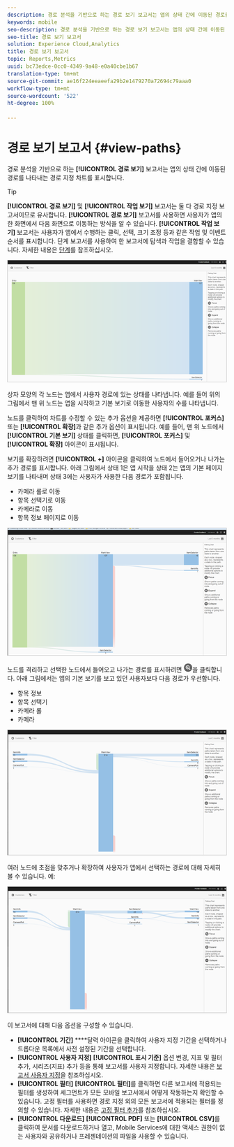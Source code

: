 ```yaml
---
description: 경로 분석을 기반으로 하는 경로 보기 보고서는 앱의 상태 간에 이동된 경로를 나타내는 경로 지정 차트를 표시합니다.
keywords: mobile
seo-description: 경로 분석을 기반으로 하는 경로 보기 보고서는 앱의 상태 간에 이동된 경로를 나타내는 경로 지정 차트를 표시합니다.
seo-title: 경로 보기 보고서
solution: Experience Cloud,Analytics
title: 경로 보기 보고서
topic: Reports,Metrics
uuid: bc73edce-0cc0-4349-9a48-e0a40cbe1b67
translation-type: tm+mt
source-git-commit: ae16f224eeaeefa29b2e1479270a72694c79aaa0
workflow-type: tm+mt
source-wordcount: '522'
ht-degree: 100%

---
```



# 경로 보기 보고서 {#view-paths}

경로 분석을 기반으로 하는 **[!UICONTROL 경로 보기]** 보고서는 앱의 상태 간에 이동된 경로를 나타내는 경로 지정 차트를 표시합니다.

>[!TIP]
>
>**[!UICONTROL 경로 보기]** 및 **[!UICONTROL 작업 보기]** 보고서는 둘 다 경로 지정 보고서이므로 유사합니다. **[!UICONTROL 경로 보기]** 보고서를 사용하면 사용자가 앱의 한 화면에서 다음 화면으로 이동하는 방식을 알 수 있습니다. **[!UICONTROL 작업 보기]** 보고서는 사용자가 앱에서 수행하는 클릭, 선택, 크기 조정 등과 같은 작업 및 이벤트 순서를 표시합니다. 단계 보고서를 사용하여 한 보고서에 탐색과 작업을 결합할 수 있습니다. 자세한 내용은 [단계](/help/using/usage/reports-funnel.md)를 참조하십시오.

![경로 보기](assets/view_paths.png)

상자 모양의 각 노드는 앱에서 사용자 경로에 있는 상태를 나타냅니다. 예를 들어 위의 그림에서 맨 위 노드는 앱을 시작하고 기본 보기로 이동한 사용자의 수를 나타냅니다.

노드를 클릭하여 차트를 수정할 수 있는 추가 옵션을 제공하면 **[!UICONTROL 포커스]** 또는 **[!UICONTROL 확장]**&#x200B;과 같은 추가 옵션이 표시됩니다. 예를 들어, 맨 위 노드에서 **[!UICONTROL 기본 보기]** 상태를 클릭하면, **[!UICONTROL 포커스]** 및 **[!UICONTROL 확장]** 아이콘이 표시됩니다.

보기를 확장하려면 **[!UICONTROL +]** 아이콘을 클릭하여 노드에서 들어오거나 나가는 추가 경로를 표시합니다. 아래 그림에서 상태 1은 앱 시작을 상태 2는 앱의 기본 페이지 보기를 나타내며 상태 3에는 사용자가 사용한 다음 경로가 포함됩니다.

* 카메라 롤로 이동
* 항목 선택기로 이동
* 카메라로 이동
* 항목 정보 페이지로 이동

![](assets/view_paths_expand.png)

노드를 격리하고 선택한 노드에서 들어오고 나가는 경로를 표시하려면 ![포커스 아이콘](assets/icon_focus.png)을 클릭합니다. 아래 그림에서는 앱의 기본 보기를 보고 있던 사용자보다 다음 경로가 우선합니다.

* 항목 정보
* 항목 선택기
* 카메라 롤
* 카메라

![경로 보기 포커스](assets/view_paths_focus.png)

여러 노드에 초점을 맞추거나 확장하여 사용자가 앱에서 선택하는 경로에 대해 자세히 볼 수 있습니다. 예:

![다중 경로 보기](assets/view_paths_mult.png)

이 보고서에 대해 다음 옵션을 구성할 수 있습니다.

* **[!UICONTROL 기간]**
****&#x200B;달력 아이콘을 클릭하여 사용자 지정 기간을 선택하거나 드롭다운 목록에서 사전 설정된 기간을 선택합니다.
* **[!UICONTROL 사용자 지정]**
**[!UICONTROL 표시 기준]** 옵션 변경, 지표 및 필터 추가, 시리즈(지표) 추가 등을 통해 보고서를 사용자 지정합니다. 자세한 내용은 [보고서 사용자 지정](/help/using/usage/reports-customize/reports-customize.md)을 참조하십시오.
* **[!UICONTROL 필터]**
**[!UICONTROL 필터]**&#x200B;를 클릭하면 다른 보고서에 적용되는 필터를 생성하여 세그먼트가 모든 모바일 보고서에서 어떻게 작동하는지 확인할 수 있습니다. 고정 필터를 사용하면 경로 지정 외의 모든 보고서에 적용되는 필터를 정의할 수 있습니다. 자세한 내용은 [고정 필터 추가](/help/using/usage/reports-customize/t-sticky-filter.md)를 참조하십시오.
* **[!UICONTROL 다운로드]**
**[!UICONTROL PDF]** 또는 **[!UICONTROL CSV]**&#x200B;를 클릭하여 문서를 다운로드하거나 열고, Mobile Services에 대한 액세스 권한이 없는 사용자와 공유하거나 프레젠테이션의 파일을 사용할 수 있습니다.
